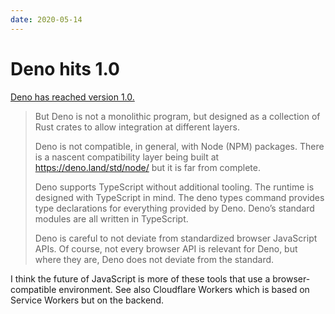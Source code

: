 ```yaml
---
date: 2020-05-14
---
```


# Deno hits 1.0

[Deno has reached version 1.0.](https://deno.land/v1)

> But Deno is not a monolithic program, but designed as a collection of Rust crates to allow integration at different layers.
>
> Deno is not compatible, in general, with Node (NPM) packages. There is a nascent compatibility layer being built at https://deno.land/std/node/ but it is far from complete.
>
> Deno supports TypeScript without additional tooling. The runtime is designed with TypeScript in mind. The deno types command provides type declarations for everything provided by Deno. Deno’s standard modules are all written in TypeScript.
>
> Deno is careful to not deviate from standardized browser JavaScript APIs. Of course, not every browser API is relevant for Deno, but where they are, Deno does not deviate from the standard.

I think the future of JavaScript is more of these tools that use a browser-compatible environment. See also Cloudflare Workers which is based on Service Workers but on the backend.